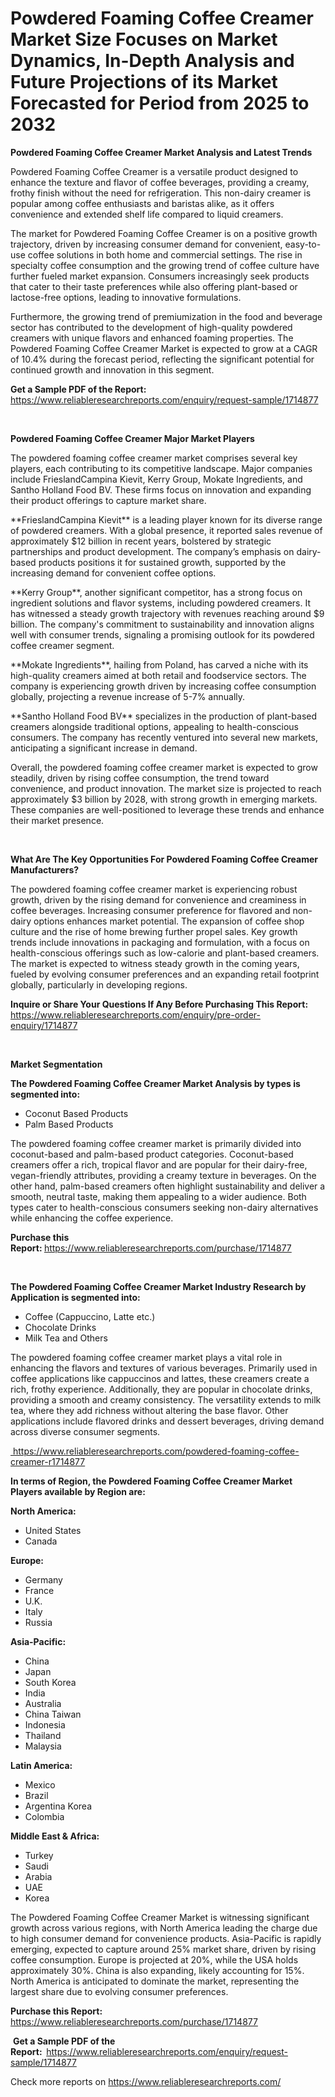 <p><h1>Powdered Foaming Coffee Creamer Market Size Focuses on Market Dynamics, In-Depth Analysis and Future Projections of its Market Forecasted for Period from 2025 to 2032</h1></p><p><strong>Powdered Foaming Coffee Creamer Market Analysis and Latest Trends</strong></p>
<p><p>Powdered Foaming Coffee Creamer is a versatile product designed to enhance the texture and flavor of coffee beverages, providing a creamy, frothy finish without the need for refrigeration. This non-dairy creamer is popular among coffee enthusiasts and baristas alike, as it offers convenience and extended shelf life compared to liquid creamers. </p><p>The market for Powdered Foaming Coffee Creamer is on a positive growth trajectory, driven by increasing consumer demand for convenient, easy-to-use coffee solutions in both home and commercial settings. The rise in specialty coffee consumption and the growing trend of coffee culture have further fueled market expansion. Consumers increasingly seek products that cater to their taste preferences while also offering plant-based or lactose-free options, leading to innovative formulations. </p><p>Furthermore, the growing trend of premiumization in the food and beverage sector has contributed to the development of high-quality powdered creamers with unique flavors and enhanced foaming properties. The Powdered Foaming Coffee Creamer Market is expected to grow at a CAGR of 10.4% during the forecast period, reflecting the significant potential for continued growth and innovation in this segment.</p></p>
<p><strong>Get a Sample PDF of the Report:&nbsp;</strong> <a href="https://www.reliableresearchreports.com/enquiry/request-sample/1714877?utm_campaign=3362&utm_medium=2&utm_source=Github&utm_content=ia&utm_term=28032025&utm_id=powdered-foaming-coffee-creamer">https://www.reliableresearchreports.com/enquiry/request-sample/1714877</a></p>
<p>&nbsp;</p>
<p><strong>Powdered Foaming Coffee Creamer Major Market Players</strong></p>
<p><p>The powdered foaming coffee creamer market comprises several key players, each contributing to its competitive landscape. Major companies include FrieslandCampina Kievit, Kerry Group, Mokate Ingredients, and Santho Holland Food BV. These firms focus on innovation and expanding their product offerings to capture market share.</p><p>**FrieslandCampina Kievit** is a leading player known for its diverse range of powdered creamers. With a global presence, it reported sales revenue of approximately $12 billion in recent years, bolstered by strategic partnerships and product development. The company’s emphasis on dairy-based products positions it for sustained growth, supported by the increasing demand for convenient coffee options.</p><p>**Kerry Group**, another significant competitor, has a strong focus on ingredient solutions and flavor systems, including powdered creamers. It has witnessed a steady growth trajectory with revenues reaching around $9 billion. The company's commitment to sustainability and innovation aligns well with consumer trends, signaling a promising outlook for its powdered coffee creamer segment.</p><p>**Mokate Ingredients**, hailing from Poland, has carved a niche with its high-quality creamers aimed at both retail and foodservice sectors. The company is experiencing growth driven by increasing coffee consumption globally, projecting a revenue increase of 5-7% annually.</p><p>**Santho Holland Food BV** specializes in the production of plant-based creamers alongside traditional options, appealing to health-conscious consumers. The company has recently ventured into several new markets, anticipating a significant increase in demand.</p><p>Overall, the powdered foaming coffee creamer market is expected to grow steadily, driven by rising coffee consumption, the trend toward convenience, and product innovation. The market size is projected to reach approximately $3 billion by 2028, with strong growth in emerging markets. These companies are well-positioned to leverage these trends and enhance their market presence.</p></p>
<p>&nbsp;</p>
<p><strong>What Are The Key Opportunities For Powdered Foaming Coffee Creamer Manufacturers?</strong></p>
<p><p>The powdered foaming coffee creamer market is experiencing robust growth, driven by the rising demand for convenience and creaminess in coffee beverages. Increasing consumer preference for flavored and non-dairy options enhances market potential. The expansion of coffee shop culture and the rise of home brewing further propel sales. Key growth trends include innovations in packaging and formulation, with a focus on health-conscious offerings such as low-calorie and plant-based creamers. The market is expected to witness steady growth in the coming years, fueled by evolving consumer preferences and an expanding retail footprint globally, particularly in developing regions.</p></p>
<p><strong>Inquire or Share Your Questions If Any Before Purchasing This Report:</strong> <a href="https://www.reliableresearchreports.com/enquiry/pre-order-enquiry/1714877?utm_campaign=3362&utm_medium=2&utm_source=Github&utm_content=ia&utm_term=28032025&utm_id=powdered-foaming-coffee-creamer">https://www.reliableresearchreports.com/enquiry/pre-order-enquiry/1714877</a></p>
<p>&nbsp;</p>
<p><strong>Market Segmentation</strong></p>
<p><strong>The Powdered Foaming Coffee Creamer Market Analysis by types is segmented into:</strong></p>
<p><ul><li>Coconut Based Products</li><li>Palm Based Products</li></ul></p>
<p><p>The powdered foaming coffee creamer market is primarily divided into coconut-based and palm-based product categories. Coconut-based creamers offer a rich, tropical flavor and are popular for their dairy-free, vegan-friendly attributes, providing a creamy texture in beverages. On the other hand, palm-based creamers often highlight sustainability and deliver a smooth, neutral taste, making them appealing to a wider audience. Both types cater to health-conscious consumers seeking non-dairy alternatives while enhancing the coffee experience.</p></p>
<p><strong>Purchase this Report:&nbsp;</strong><a href="https://www.reliableresearchreports.com/purchase/1714877?utm_campaign=3362&utm_medium=2&utm_source=Github&utm_content=ia&utm_term=28032025&utm_id=powdered-foaming-coffee-creamer">https://www.reliableresearchreports.com/purchase/1714877</a></p>
<p>&nbsp;</p>
<p><strong>The Powdered Foaming Coffee Creamer Market Industry Research by Application is segmented into:</strong></p>
<p><ul><li>Coffee (Cappuccino, Latte etc.)</li><li>Chocolate Drinks</li><li>Milk Tea and Others</li></ul></p>
<p><p>The powdered foaming coffee creamer market plays a vital role in enhancing the flavors and textures of various beverages. Primarily used in coffee applications like cappuccinos and lattes, these creamers create a rich, frothy experience. Additionally, they are popular in chocolate drinks, providing a smooth and creamy consistency. The versatility extends to milk tea, where they add richness without altering the base flavor. Other applications include flavored drinks and dessert beverages, driving demand across diverse consumer segments.</p></p>
<p><a href="https://www.reliableresearchreports.com/powdered-foaming-coffee-creamer-r1714877?utm_campaign=3362&utm_medium=2&utm_source=Github&utm_content=ia&utm_term=28032025&utm_id=powdered-foaming-coffee-creamer">&nbsp;https://www.reliableresearchreports.com/powdered-foaming-coffee-creamer-r1714877</a></p>
<p><strong>In terms of Region, the Powdered Foaming Coffee Creamer Market Players available by Region are:</strong></p>
<p>
    <p> <strong> North America: </strong>
        <ul>
            <li>United States</li>
            <li>Canada</li>
        </ul>
        </p> 
    <p> <strong> Europe: </strong>
        <ul>
            <li>Germany</li>
            <li>France</li>
            <li>U.K.</li>
            <li>Italy</li>
            <li>Russia</li>
        </ul>
        </p> 
    <p> <strong> Asia-Pacific: </strong>
        <ul>
            <li>China</li>
            <li>Japan</li>
            <li>South Korea</li>
            <li>India</li>
            <li>Australia</li>
            <li>China Taiwan</li>
            <li>Indonesia</li>
            <li>Thailand</li>
            <li>Malaysia</li>
        </ul>
        </p> 
    <p> <strong> Latin America: </strong>
        <ul>
            <li>Mexico</li>
            <li>Brazil</li>
            <li>Argentina Korea</li>
            <li>Colombia</li>
        </ul>
        </p> 
    <p> <strong> Middle East & Africa: </strong>
        <ul>
            <li>Turkey</li>
            <li>Saudi</li>
            <li>Arabia</li>
            <li>UAE</li>
            <li>Korea</li>
        </ul>
    </p>
    </p>
<p><p>The Powdered Foaming Coffee Creamer Market is witnessing significant growth across various regions, with North America leading the charge due to high consumer demand for convenience products. Asia-Pacific is rapidly emerging, expected to capture around 25% market share, driven by rising coffee consumption. Europe is projected at 20%, while the USA holds approximately 30%. China is also expanding, likely accounting for 15%. North America is anticipated to dominate the market, representing the largest share due to evolving consumer preferences.</p></p>
<p><strong>Purchase this Report: </strong><a href="https://www.reliableresearchreports.com/purchase/1714877?utm_campaign=3362&utm_medium=2&utm_source=Github&utm_content=ia&utm_term=28032025&utm_id=powdered-foaming-coffee-creamer">https://www.reliableresearchreports.com/purchase/1714877</a></p>
<p>&nbsp;<strong>Get a Sample PDF of the Report:&nbsp;&nbsp;</strong><a href="https://www.reliableresearchreports.com/enquiry/request-sample/1714877?utm_campaign=3362&utm_medium=2&utm_source=Github&utm_content=ia&utm_term=28032025&utm_id=powdered-foaming-coffee-creamer">https://www.reliableresearchreports.com/enquiry/request-sample/1714877</a></p>
<p><strong></strong></p>
<p>Check more reports on <a href="https://www.reliableresearchreports.com/?utm_campaign=3362&utm_medium=2&utm_source=Github&utm_content=ia&utm_term=28032025&utm_id=powdered-foaming-coffee-creamer">https://www.reliableresearchreports.com/</a></p>